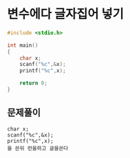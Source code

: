 # 변수에다 글자집어 넣기
``` C
#include <stdio.h>

int main()
{
    char x;
    scanf("%c",&x);
    printf("%c",x);

    return 0;
}
```
## 문제풀이
    char x;
    scanf("%c",&x);
    printf("%c",x);
    을 쓴뒤 런을하고 글을쓴다

